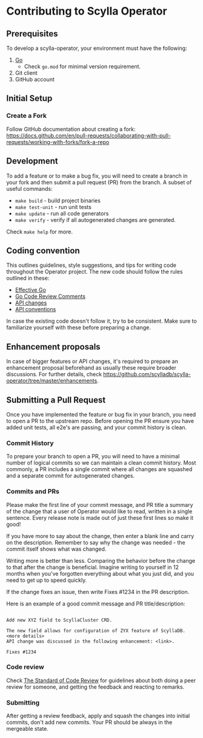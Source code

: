 # Contributing to Scylla Operator

## Prerequisites

To develop a scylla-operator, your environment must have the following:

1. [Go](https://golang.org/dl)
   * Check `go.mod` for minimal version requirement.
2. Git client
3. GitHub account

## Initial Setup

### Create a Fork

Follow GitHub documentation about creating a fork: https://docs.github.com/en/pull-requests/collaborating-with-pull-requests/working-with-forks/fork-a-repo

## Development

To add a feature or to make a bug fix, you will need to create a branch in your fork and then submit a pull request (PR) from the branch.
A subset of useful commands:
* `make build` - build project binaries
* `make test-unit` - run unit tests
* `make update` - run all code generators
* `make verify` - verify if all autogenerated changes are generated.

Check `make help` for more.

## Coding convention

This outlines guidelines, style suggestions, and tips for writing code throughout the Operator project.
The new code should follow the rules outlined in these:
* [Effective Go](https://go.dev/doc/effective_go)
* [Go Code Review Comments](https://go.dev/wiki/CodeReviewComments)
* [API changes](https://github.com/kubernetes/community/blob/master/contributors/devel/sig-architecture/api_changes.md)
* [API conventions](https://github.com/kubernetes/community/blob/master/contributors/devel/sig-architecture/api-conventions.md)


In case the existing code doesn't follow it, try to be consistent.
Make sure to familiarize yourself with these before preparing a change.

## Enhancement proposals

In case of bigger features or API changes, it's required to prepare an enhancement proposal beforehand as usually these require broader discussions.
For further details, check https://github.com/scylladb/scylla-operator/tree/master/enhancements.

## Submitting a Pull Request

Once you have implemented the feature or bug fix in your branch, you need to open a PR to the upstream repo.
Before opening the PR ensure you have added unit tests, all e2e's are passing, and your commit history is clean.

### Commit History

To prepare your branch to open a PR, you will need to have a minimal number of logical commits so we can maintain
a clean commit history. Most commonly, a PR includes a single commit where all changes are squashed and a separate commit for autogenerated changes.

### Commits and PRs

Please make the first line of your commit message, and PR title a summary of the change that a user of Operator would like to read, written in a single sentence.
Every release note is made out of just these first lines so make it good!

If you have more to say about the change, then enter a blank line and carry on the description.
Remember to say why the change was needed - the commit itself shows what was changed.

Writing more is better than less. Comparing the behavior before the change to that after the change is beneficial.
Imagine writing to yourself in 12 months when you've forgotten everything about what you just did, and you need to get up to speed quickly.

If the change fixes an issue, then write Fixes #1234 in the PR description.

Here is an example of a good commit message and PR title/description:
```

Add new XYZ field to ScyllaCluster CRD.

The new field allows for configuration of ZYX feature of ScyllaDB.
<more details>
API change was discussed in the following enhancement: <link>.

Fixes #1234
```

### Code review

Check [The Standard of Code Review](https://google.github.io/eng-practices/review/reviewer/standard.html) for guidelines 
about both doing a peer review for someone, and getting the feedback and reacting to remarks.

### Submitting

After getting a review feedback, apply and squash the changes into initial commits, don't add new commits. Your PR should be always in the mergeable state.
